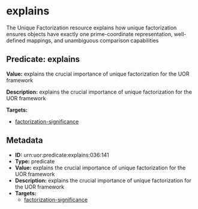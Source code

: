 # explains

The Unique Factorization resource explains how unique factorization ensures objects have exactly one prime-coordinate representation, well-defined mappings, and unambiguous comparison capabilities

## Predicate: explains

**Value:** explains the crucial importance of unique factorization for the UOR framework

**Description:** explains the crucial importance of unique factorization for the UOR framework

**Targets:**

- [factorization-significance](../Concepts/factorization-significance.md)

## Metadata

- **ID:** urn:uor:predicate:explains:036:141
- **Type:** predicate
- **Value:** explains the crucial importance of unique factorization for the UOR framework
- **Description:** explains the crucial importance of unique factorization for the UOR framework
- **Targets:**
  - [factorization-significance](../Concepts/factorization-significance.md)
